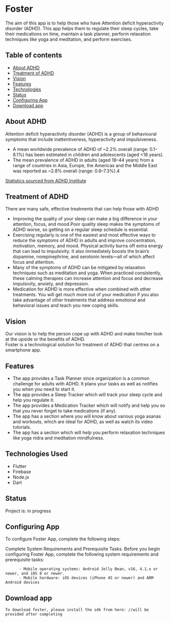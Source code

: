# Foster
The aim of this app is to help those who have Attention deficit hyperactivity disorder (ADHD). This app helps them to regulate their sleep cycles, take their medications on time, maintain a task planner, perform relaxation techniques like yoga and meditation, and perform exercises. 

## Table of contents
* [About ADHD](#about-adhd)
* [Treatment of ADHD](#treatment-of-adhd)
* [Vision](#vision)
* [Features](#features)
* [Technologies](#technologies-sed)
* [Status](#status)
* [Configuring App](#configuring-app)
* [Download app](#download-app)


## About ADHD

Attention deficit hyperactivity disorder (ADHD) is a group of behavioural symptoms that include inattentiveness, hyperactivity and impulsiveness.
- A mean worldwide prevalence of ADHD of ~2.2% overall (range: 0.1–8.1%) has been estimated in children and adolescents (aged <18 years). 
- The mean prevalence of ADHD in adults (aged 18–44 years) from a range of countries in Asia, Europe, the Americas and the Middle East was reported as ~2.8% overall (range: 0.6–7.3%).4

[Statistics sourced from ADHD Institute ](https://adhd-institute.com/burden-of-adhd/epidemiology/)

## Treatment of ADHD
There are many safe, effective treatments that can help those with ADHD 

- Improving the quality of your sleep can make a big difference in your attention, focus, and mood.Poor quality sleep makes the symptoms of ADHD worse, so getting on a regular sleep schedule is essential.
- Exercising regularly is one of the easiest and most effective ways to reduce the symptoms of ADHD in adults and improve concentration, motivation, memory, and mood. Physical activity burns off extra energy that can lead to impulsivity. It also immediately boosts the brain’s dopamine, norepinephrine, and serotonin levels—all of which affect focus and attention.
- Many of the symptoms of ADHD can be mitigated by relaxation techniques such as meditation and yoga. When practiced consistently, these calming therapies can increase attention and focus and decrease impulsivity, anxiety, and depression.
- Medication for ADHD is more effective when combined with other treatments. You will get much more out of your medication if you also take advantage of other treatments that address emotional and behavioral issues and teach you new coping skills.

## Vision
Our vision is to help the person cope up with ADHD and make him/her look at the upside or the benefits of ADHD. <br>
Foster is a technological solution for treatment of ADHD that centres on a smartphone app. 

## Features

- The app provides a Task Planner since organization is a common challenge for adults with ADHD. It plans your tasks as well as notifies you when you need to start it.
- The app provides a Sleep Tracker which will track your sleep cycle and help you regulate it.
- The app provides a Medication Tracker which will notify and help you so that you never forget to take medications (if any).
- The app has a section where you will know about various yoga asanas and workouts, which are ideal for ADHD, as well as watch its video tutorials.
- The app has a section which will help you perform relaxation techniques like yoga nidra and meditation mindfulness.

## Technologies Used
* Flutter
* Firebase
* Node.js
* Dart


## Status
Project is: in progress

## Configuring App
To configure Foster App, complete the following steps:

   Complete System Requirements and Prerequisite Tasks. Before you begin configuring Foster App, complete the following system requirements and prerequisite tasks:

	      - Mobile operating systems: Android Jelly Bean, v16, 4.1.x or newer, and iOS 8 or newer.
	      - Mobile hardware: iOS devices (iPhone 4S or newer) and ARM Android devices

## Download app
	To download foster, please install the sdk from here: //will be provided after completing




